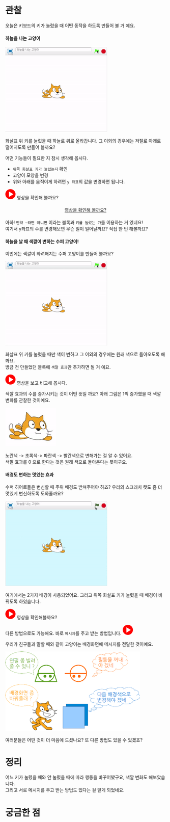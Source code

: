 # 관찰

오늘은 키보드의 키가 눌렸을 때 어떤 동작을 하도록 만들어 볼 거 예요.

#### 하늘을 나는 고양이

![](/assets/ch05_01_preview.gif)

화살표 위 키를 눌렀을 때 하늘로 위로 올라갑니다. 그 이외의 경우에는 저절로 아래로 떨어지도록 만들어 볼까요?

어떤 기능들이 필요한 지 잠시 생각해 봅시다.

* `위쪽 화살표 키가 눌렸는지` 확인
* 고양이 모양을 변경
* 위와 아래를 움직이게 하려면 `y 좌표`의 값을 변경하면 됩니다.

[![](/assets/video.png)](http://s3.10mincoding.com/scratch-ko/ch05_01.mp4) 영상을 확인해 볼까요?

<div style="background-color:rgba(0xff, 0x95, 0x0e, 0.8); text-align:center; vertical-align: middle; padding:5px 0;">
 <a href="http://s3.10mincoding.com/scratch-ko/ch05_01.mp4">영상을 확인해 볼까요?</a>
 </div>

아하!  `만약 ~라면 아니면` 이라는 블록과 `키를 눌렀는 가`를 이용하는 거 였네요!  
여기서 y좌표의 수를 변경해보면 무슨 일이 일어날까요? 직접 한 번 해볼까요?

#### 하늘을 날 때 색깔이 변하는 수퍼 고양이!

이번에는 색깔이 화려해지는 수퍼 고양이를 만들어 볼까요?

![](/assets/ch05_02_preview.gif)

화살표 위 키를 눌렀을 때만 색이 변하고 그 이외의 경우에는 원래 색으로 돌아오도록 해봐요.  
방금 전 만들었던 블록에 `색깔 효과`만 추가하면 될 거 예요.

[![](/assets/video.png)](http://s3.10mincoding.com/scratch-ko/ch05_02.mp4) 영상을 보고 비교해 봅시다.

색깔 효과의 수를 증가시키는 것이 어떤 뜻일 까요? 아래 그림은 1씩 증가했을 때 색깔 변화를 관찰한 것이예요.

![](/assets/ch05_color.gif)

노란색 -&gt; 초록색-&gt; 파란색 -&gt;  빨간색으로 변해가는 걸 알 수 있어요.  
색깔 효과를 0 으로 한다는 것은 원래 색으로 돌아온다는 뜻이구요.

#### 배경도 변하는 멋있는 효과

수퍼 히어로들은 변신할 때 주위 배경도 받쳐주어야 하죠? 우리의 스크래치 캣도 좀 더 멋있게 변신하도록 도와줄까요?

![](/assets/ch05_03_preview.gif)

여기에서는 2가지 배경이 사용되었어요. 그리고 위쪽 화살표 키가 눌렸을 때 배경이 바뀌도록 하였습니다.

[![](/assets/video.png)](http://s3.10mincoding.com/scratch-ko/ch05_03_01.mp4) 영상을 확인해볼까요?

다른 방법으로도 가능해요. 바로 `메시지`를 주고 받는 방법입니다. [![](/assets/video.png)](http://s3.10mincoding.com/scratch-ko/ch05_03_02.mp4)

우리가 친구들과 말할 때와 같이 고양이는 배경화면에 메시지를 전달한 것이예요.

![](/assets/ch05_message.png)

여러분들은 어떤 것이 더 마음에 드셨나요? 또 다른 방법도 있을 수 있겠죠?

# 정리

어느 키가 눌렸을 때와 안 눌렸을 때에 따라 행동을 바꾸어봤구요, 색깔 변화도 해보았습니다.  
그리고 서로 메시지를 주고 받는 방법도 있다는 걸 알게 되었네요.

# 궁금한 점



